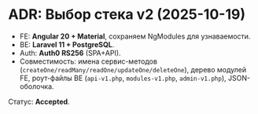 # ADR: Выбор стека v2 (2025-10-19)

- FE: **Angular 20 + Material**, сохраняем NgModules для узнаваемости.
- BE: **Laravel 11 + PostgreSQL**.
- Auth: **Auth0 RS256** (SPA+API).
- Совместимость: имена сервис-методов (`createOne/readMany/readOne/updateOne/deleteOne`), дерево модулей FE, роут-файлы BE (`api-v1.php`, `modules-v1.php`, `admin-v1.php`), JSON-оболочка.

Статус: **Accepted**.
